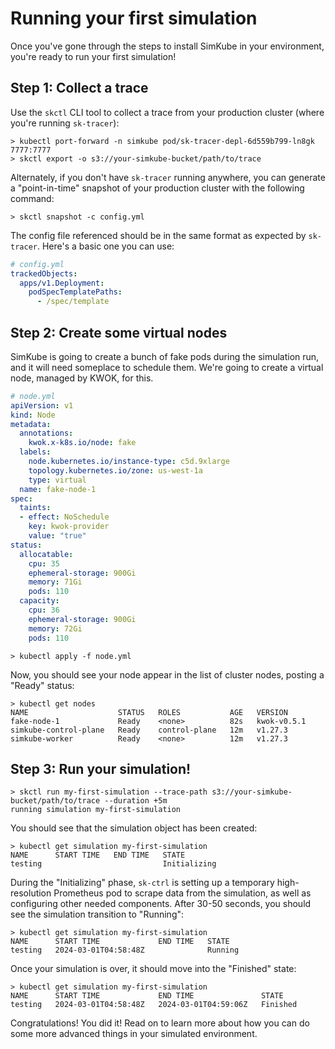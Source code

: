 <!--
template: docs.html
-->

# Running your first simulation

Once you've gone through the steps to install SimKube in your environment, you're ready to run your first simulation!

## Step 1: Collect a trace

Use the `skctl` CLI tool to collect a trace from your production cluster (where you're running `sk-tracer`):

```
> kubectl port-forward -n simkube pod/sk-tracer-depl-6d559b799-ln8gk 7777:7777
> skctl export -o s3://your-simkube-bucket/path/to/trace
```

Alternately, if you don't have `sk-tracer` running anywhere, you can generate a "point-in-time" snapshot of your
production cluster with the following command:

```
> skctl snapshot -c config.yml
```

The config file referenced should be in the same format as expected by `sk-tracer`.  Here's a basic one you can use:

```yaml
# config.yml
trackedObjects:
  apps/v1.Deployment:
    podSpecTemplatePaths:
      - /spec/template
```

## Step 2: Create some virtual nodes

SimKube is going to create a bunch of fake pods during the simulation run, and it will need someplace to schedule them.
We're going to create a virtual node, managed by KWOK, for this.

```yaml
# node.yml
apiVersion: v1
kind: Node
metadata:
  annotations:
    kwok.x-k8s.io/node: fake
  labels:
    node.kubernetes.io/instance-type: c5d.9xlarge
    topology.kubernetes.io/zone: us-west-1a
    type: virtual
  name: fake-node-1
spec:
  taints:
  - effect: NoSchedule
    key: kwok-provider
    value: "true"
status:
  allocatable:
    cpu: 35
    ephemeral-storage: 900Gi
    memory: 71Gi
    pods: 110
  capacity:
    cpu: 36
    ephemeral-storage: 900Gi
    memory: 72Gi
    pods: 110
```

```
> kubectl apply -f node.yml
```

Now, you should see your node appear in the list of cluster nodes, posting a "Ready" status:

```
> kubectl get nodes
NAME                    STATUS   ROLES           AGE   VERSION
fake-node-1             Ready    <none>          82s   kwok-v0.5.1
simkube-control-plane   Ready    control-plane   12m   v1.27.3
simkube-worker          Ready    <none>          12m   v1.27.3
```

## Step 3: Run your simulation!

```
> skctl run my-first-simulation --trace-path s3://your-simkube-bucket/path/to/trace --duration +5m
running simulation my-first-simulation
```

You should see that the simulation object has been created:

```
> kubectl get simulation my-first-simulation
NAME      START TIME   END TIME   STATE
testing                           Initializing
```

During the "Initializing" phase, `sk-ctrl` is setting up a temporary high-resolution Prometheus pod to scrape data from
the simulation, as well as configuring other needed components.  After 30-50 seconds, you should see the simulation
transition to "Running":

```
> kubectl get simulation my-first-simulation
NAME      START TIME             END TIME   STATE
testing   2024-03-01T04:58:48Z              Running
```

Once your simulation is over, it should move into the "Finished" state:

```
> kubectl get simulation my-first-simulation
NAME      START TIME             END TIME               STATE
testing   2024-03-01T04:58:48Z   2024-03-01T04:59:06Z   Finished
```

Congratulations!  You did it!  Read on to learn more about how you can do some more advanced things in your simulated
environment.
